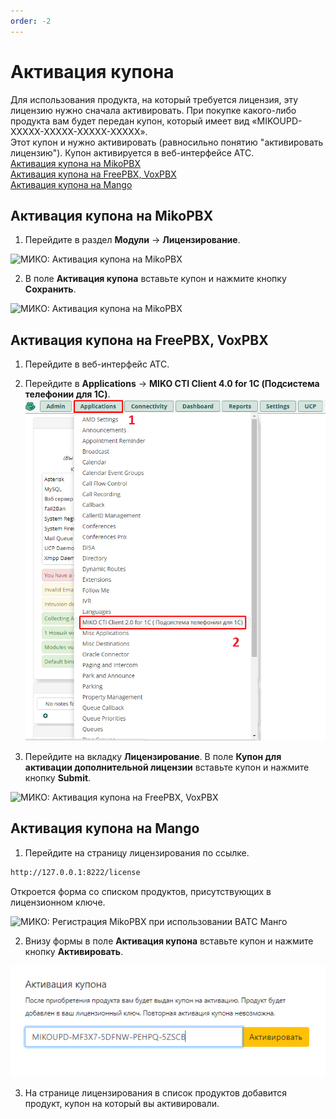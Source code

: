 ```yaml
---
order: -2
---
```


# Активация купона
Для использования продукта, на который требуется лицензия, эту лицензию нужно сначала активировать. При покупке какого-либо продукта вам будет передан купон, который имеет вид «MIKOUPD-XXXXX-XXXXX-XXXXX-XXXXX».  
Этот купон и нужно активировать (равносильно понятию "активировать лицензию"). Купон активируется в веб-интерфейсе АТС.  
[Активация купона на MikoPBX](#активация-купона-на-mikopbx)  
[Активация купона на FreePBX, VoxPBX](#активация-купона-на-freepbx-voxpbx)  
[Активация купона на Mango](#активация-купона-на-mango)
## Активация купона на MikoPBX

1. Перейдите в раздел **Модули** → **Лицензирование**.

<img class="miko-shadow img-zoomable"  
    src="/assets/registration/aktiv_kupon_mikopbx_0.png"
    data-original="/assets/registration/aktiv_kupon_mikopbx_0.png"
    srcset="/assets/registration/aktiv_kupon_mikopbx_0_preview.png 1x, /assets/registration/aktiv_kupon_mikopbx_0.png 2x" 
    alt="МИКО: Активация купона на MikoPBX"
/> 

2. В поле **Активация купона** вставьте купон и нажмите кнопку **Сохранить**.

<img class="miko-shadow img-zoomable"  
    src="/assets/registration/aktiv_kupon_mikopbx_1.png"
    data-original="/assets/registration/aktiv_kupon_mikopbx_1.png"
    srcset="/assets/registration/aktiv_kupon_mikopbx_1_preview.png 1x, /assets/registration/aktiv_kupon_mikopbx_1.png 2x" 
    alt="МИКО: Активация купона на MikoPBX"
/> 

## Активация купона на FreePBX, VoxPBX
1. Перейдите в веб-интерфейс АТС.
2. Перейдите в **Applications** → **MIKO CTI Client 4.0 for 1C (Подсистема телефонии для 1С)**.
<img class="miko-shadow"  
    src="/assets/registration/aktiv_kupon_freepbx_0.png"
    alt="МИКО: Активация купона на FreePBX, VoxPBX"
/> 

3. Перейдите на вкладку **Лицензирование**. В поле **Купон для активации дополнительной лицензии** вставьте купон и нажмите кнопку **Submit**.

<img class="miko-shadow img-zoomable"  
    src="/assets/registration/aktiv_kupon_freepbx_1.png"
    data-original="/assets/registration/aktiv_kupon_freepbx_1.png"
    srcset="/assets/registration/aktiv_kupon_freepbx_1_preview.png 1x, /assets/registration/aktiv_kupon_freepbx_1.png 2x" 
    alt="МИКО: Активация купона на FreePBX, VoxPBX"
/> 

## Активация купона на Mango
1. Перейдите на страницу лицензирования по ссылке.
```html
http://127.0.0.1:8222/license
``` 

Откроется форма со списком продуктов, присутствующих в лицензионном ключе.

<img class="miko-shadow img-zoomable"  
    src="/assets/registration/registraciya_mango_2.png"
    data-original="/assets/registration/registraciya_mango_2.png"
    srcset="/assets/registration/registraciya_mango_2_preview.png 1x, /assets/registration/registraciya_mango_2.png 2x" 
    alt="МИКО: Регистрация MikoPBX при использовании ВАТС Манго"
/> 

2. Внизу формы в поле **Активация купона** вставьте купон и нажмите кнопку **Активировать**.

<img class="miko-shadow"  
    src="/assets/registration/aktiv_kupon_mango_0.png"
    alt="МИКО: Активация купона на Mango"
/> 

3. На странице лицензирования в список продуктов добавится продукт, купон на который вы активировали.